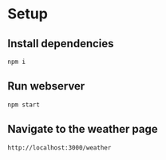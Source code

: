 # Setup
## Install dependencies
`npm i`
## Run webserver
`npm start`
## Navigate to the weather page
`http://localhost:3000/weather`
